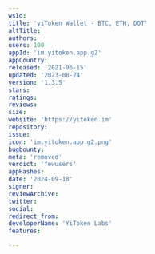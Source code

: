 ```yaml
---
wsId: 
title: 'yiToken Wallet - BTC, ETH, DOT'
altTitle: 
authors: 
users: 100
appId: 'im.yitoken.app.g2'
appCountry: 
released: '2021-06-15'
updated: '2023-08-24'
version: '1.3.5'
stars: 
ratings: 
reviews: 
size: 
website: 'https://yitoken.im'
repository: 
issue: 
icon: 'im.yitoken.app.g2.png'
bugbounty: 
meta: 'removed'
verdict: 'fewusers'
appHashes: 
date: '2024-09-18'
signer: 
reviewArchive: 
twitter: 
social: 
redirect_from: 
developerName: 'YiToken Labs'
features: 

---
```


